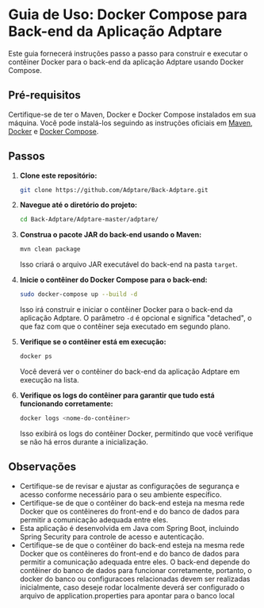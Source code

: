 # Guia de Uso: Docker Compose para Back-end da Aplicação Adptare

Este guia fornecerá instruções passo a passo para construir e executar o contêiner Docker para o back-end da aplicação Adptare usando Docker Compose.

## Pré-requisitos

Certifique-se de ter o Maven, Docker e Docker Compose instalados em sua máquina. Você pode instalá-los seguindo as instruções oficiais em [Maven](https://maven.apache.org/install.html), [Docker](https://docs.docker.com/get-docker/) e [Docker Compose](https://docs.docker.com/compose/install/).

## Passos

1. **Clone este repositório:**
   
   ```bash
   git clone https://github.com/Adptare/Back-Adptare.git
   ```

2. **Navegue até o diretório do projeto:**
   
   ```bash
   cd Back-Adptare/Adptare-master/adptare/
   ```

3. **Construa o pacote JAR do back-end usando o Maven:**
   
   ```bash
   mvn clean package
   ```

   Isso criará o arquivo JAR executável do back-end na pasta `target`.

4. **Inicie o contêiner do Docker Compose para o back-end:**
   
   ```bash
   sudo docker-compose up --build -d
   ```

   Isso irá construir e iniciar o contêiner Docker para o back-end da aplicação Adptare. O parâmetro `-d` é opcional e significa "detached", o que faz com que o contêiner seja executado em segundo plano.

5. **Verifique se o contêiner está em execução:**
   
   ```bash
   docker ps
   ```

   Você deverá ver o contêiner do back-end da aplicação Adptare em execução na lista.

6. **Verifique os logs do contêiner para garantir que tudo está funcionando corretamente:**
   
   ```bash
   docker logs <nome-do-contêiner>
   ```

   Isso exibirá os logs do contêiner Docker, permitindo que você verifique se não há erros durante a inicialização.

## Observações

- Certifique-se de revisar e ajustar as configurações de segurança e acesso conforme necessário para o seu ambiente específico.
- Certifique-se de que o contêiner do back-end esteja na mesma rede Docker que os contêineres do front-end e do banco de dados para permitir a comunicação adequada entre eles.
- Esta aplicação é desenvolvida em Java com Spring Boot, incluindo Spring Security para controle de acesso e autenticação.
- Certifique-se de que o contêiner do back-end esteja na mesma rede Docker que os contêineres do front-end e do banco de dados para permitir a comunicação adequada entre eles. O back-end depende do contêiner do banco de dados para funcionar corretamente, portanto, o docker do banco ou configuracoes relacionadas devem ser realizadas inicialmente, caso deseje rodar localmente deverá ser configurado o arquivo de application.properties para apontar para o banco local
